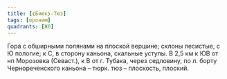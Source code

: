 ```yaml
---
title: [❮Биюк❯-Тюз]
tags: [ороним]
quadrants: [Ж6]
---
```


Гора с обширными полянами на плоской вершине; склоны лесистые, с Ю пологие; к С,
в сторону каньона, скальные уступы. В 2,5 км к ЮВ от нп Морозовка (Севаст.), к В
от г. Тубака, через седловину, по л. борту Чернореченского каньона – тюрк. тюз –
плоскость, плоский.
